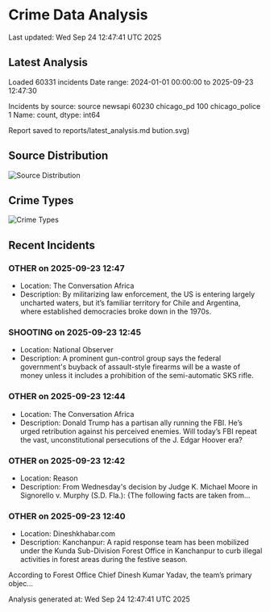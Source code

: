 # Crime Data Analysis
Last updated: Wed Sep 24 12:47:41 UTC 2025

## Latest Analysis

Loaded 60331 incidents
Date range: 2024-01-01 00:00:00 to 2025-09-23 12:47:30

Incidents by source:
source
newsapi           60230
chicago_pd          100
chicago_police        1
Name: count, dtype: int64

Report saved to reports/latest_analysis.md
bution.svg)

## Source Distribution
![Source Distribution](images/source_distribution.svg)

## Crime Types
![Crime Types](images/crime_types.svg)

## Recent Incidents

### OTHER on 2025-09-23 12:47
- Location: The Conversation Africa
- Description: By militarizing law enforcement, the US is entering largely uncharted waters, but it’s familiar territory for Chile and Argentina, where established democracies broke down in the 1970s.


### SHOOTING on 2025-09-23 12:45
- Location: National Observer
- Description: A prominent gun-control group says the federal government's buyback of assault-style firearms will be a waste of money unless it includes a prohibition of the semi-automatic SKS rifle.


### OTHER on 2025-09-23 12:44
- Location: The Conversation Africa
- Description: Donald Trump has a partisan ally running the FBI. He’s urged retribution against his perceived enemies. Will today’s FBI repeat the vast, unconstitutional persecutions of the J. Edgar Hoover era?


### OTHER on 2025-09-23 12:42
- Location: Reason
- Description: From Wednesday's decision by Judge K. Michael Moore in Signorello v. Murphy (S.D. Fla.): {The following facts are taken from…


### OTHER on 2025-09-23 12:40
- Location: Dineshkhabar.com
- Description: Kanchanpur: A rapid response team has been mobilized under the Kunda Sub-Division Forest Office in Kanchanpur to curb illegal activities in forest areas during the festive season.

According to Forest Office Chief Dinesh Kumar Yadav, the team’s primary objec…

Analysis generated at: Wed Sep 24 12:47:41 UTC 2025
